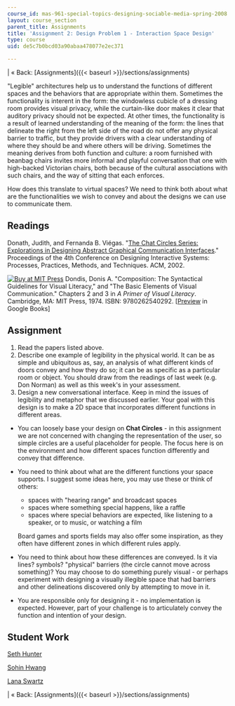 ```yaml
---
course_id: mas-961-special-topics-designing-sociable-media-spring-2008
layout: course_section
parent_title: Assignments
title: 'Assignment 2: Design Problem 1 - Interaction Space Design'
type: course
uid: de5c7b0bcd03a90abaa478077e2ec371

---
```


| « Back: [Assignments]({{< baseurl >}}/sections/assignments) 

"Legible" architectures help us to understand the functions of different spaces and the behaviors that are appropriate within them. Sometimes the functionality is interent in the form: the windowless cubicle of a dressing room provides visual privacy, while the curtain-like door makes it clear that auditory privacy should not be expected. At other times, the functionality is a result of learned understanding of the meaning of the form: the lines that delineate the right from the left side of the road do not offer any physical barrier to traffic, but they provide drivers with a clear understanding of where they should be and where others will be driving. Sometimes the meaning derives from both function and culture: a room furnished with beanbag chairs invites more informal and playful conversation that one with high-backed Victorian chairs, both because of the cultural associations with such chairs, and the way of sitting that each enforces.

How does this translate to virtual spaces? We need to think both about what are the functionalities we wish to convey and about the designs we can use to communicate them.

Readings
--------

Donath, Judith, and Fernanda B. Viégas. "[The Chat Circles Series: Explorations in Designing Abstract Graphical Communication Interfaces](http://portal.acm.org/citation.cfm?id=778712.778764)." Proceedings of the 4th Conference on Designing Interactive Systems: Processes, Practices, Methods, and Techniques. ACM, 2002.

[![Buy at MIT Press](/images/mp_logo.gif)](https://mitpress.mit.edu/9780262540292) Dondis, Donis A. "Composition: The Syntactical Guidelines for Visual Literacy," and "The Basic Elements of Visual Communication." Chapters 2 and 3 in _A Primer of Visual Literacy_. Cambridge, MA: MIT Press, 1974. ISBN: 9780262540292. \[[Preview](http://books.google.com/books?id=rrf5SisMzQgC&pg=PA20=onepage) in Google Books\]

Assignment
----------

1.  Read the papers listed above.
2.  Describe one example of legibility in the physical world. It can be as simple and ubiquitous as, say, an analysis of what different kinds of doors convey and how they do so; it can be as specific as a particular room or object. You should draw from the readings of last week (e.g. Don Norman) as well as this week's in your assessment.
3.  Design a new conversational interface. Keep in mind the issues of legibility and metaphor that we discussed earlier. Your goal with this design is to make a 2D space that incorporates different functions in different areas.

*   You can loosely base your design on **Chat Circles** - in this assignment we are not concerned with changing the representation of the user, so simple circles are a useful placeholder for people. The focus here is on the environment and how different spaces function differently and convey that difference.
*   You need to think about what are the different functions your space supports. I suggest some ideas here, you may use these or think of others:
    
    *   spaces with "hearing range" and broadcast spaces
    *   spaces where something special happens, like a raffle
    *   spaces where special behaviors are expected, like listening to a speaker, or to music, or watching a film
    
    Board games and sports fields may also offer some inspiration, as they often have different zones in which different rules apply.
    
*   You need to think about how these differences are conveyed. Is it via lines? symbols? "physical" barriers (the circle cannot move across something)? You may choose to do something purely visual - or perhaps experiment with designing a visually illegible space that had barriers and other delineations discovered only by attempting to move in it.
*   You are responsible only for designing it - no implementation is expected. However, part of your challenge is to articulately convey the function and intention of your design.

Student Work
------------

[Seth Hunter](http://designingsociablemedia.blogspot.com/2008/02/response-2-interactive-comedia-shared.html)

[Sohin Hwang](http://dsm2008.blogspot.com/2008/02/2nd-weeks-assignments.html)

[Lana Swartz](http://designingsociablemedia08.blogspot.com/2008/02/response-2-legibility-and-abstraction.html)

| « Back: [Assignments]({{< baseurl >}}/sections/assignments)